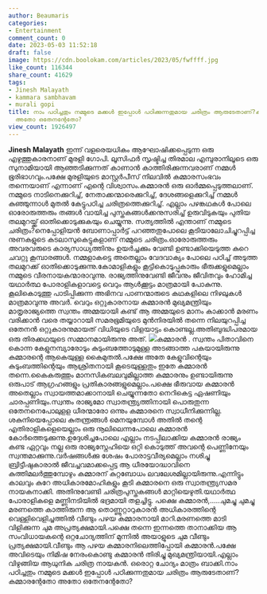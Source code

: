 ```yaml
---
author: Beaumaris
categories:
- Entertainment
comment_count: 0
date: 2023-05-03 11:52:18
draft: false
image: https://cdn.boolokam.com/articles/2023/05/fwffff.jpg
like_count: 116344
share_count: 41629
tags:
- Jinesh Malayath
- kammara sambhavam
- murali gopi
title: നാം പഠിച്ചതും നമ്മുടെ മക്കൾ ഇപ്പോൾ പഠിക്കുന്നതുമായ ചരിത്രം ആരുടേതാണ്?കമ്മാരന്റേതോ
  അതോ ഒതേനന്റേതോ?
view_count: 1926497
---
```


**Jinesh Malayath** ഇന്ന് വളരെയധികം ആഘോഷിക്കപ്പെടുന്ന ഒരു എഴുത്തുകാരനാണ് മുരളി ഗോപി. ലൂസിഫർ സൃഷ്ടിച്ച തിരമാല എമ്പുരാനിലൂടെ ഒരു സുനാമിയായി ആഞ്ഞടിക്കുന്നത് കാണാൻ കാത്തിരിക്കുന്നവരാണ് നമ്മൾ ഭൂരിഭാഗവും.പക്ഷേ മുരളിയുടെ മാസ്റ്റർപീസ് നിലവിൽ കമ്മാരസംഭവം തന്നെയാണ് എന്നാണ് എന്റെ വിശ്വാസം.കമ്മാരൻ ഒരു ഓർമ്മപ്പെടുത്തലാണ്. നമ്മുടെ നാടിനെക്കുറിച്ച്, നേതാക്കന്മാരെക്കുറിച്ച്, ദേശങ്ങളെക്കുറിച്ച് നമ്മൾ കുഞ്ഞുന്നാൾ മുതൽ കേട്ടുപഠിച്ച ചരിത്രത്തെക്കുറിച്ച്. എല്ലാം പഴങ്കഥകൾ പോലെ ഓരോരുത്തരും തങ്ങൾ വായിച്ച പുസ്തകങ്ങൾക്കനുസരിച്ച് ഉരുവിടുകയും പുതിയ തലമുറയ്ക്ക് ഓതിക്കൊടുക്കുകയും ചെയ്യുന്നു. സത്യത്തിൽ എന്താണ് നമ്മുടെ ചരിത്രം?നെപ്പോളിയൻ ബോണാപ്പാർട്ട് പറഞ്ഞതുപോലെ കൂടിയാലോചിച്ചുറപ്പിച്ച നുണകളുടെ കടലാസുകെട്ടുകളാണ് നമ്മുടെ ചരിത്രം.ഓരോരുത്തരും അവരവരുടെ കാര്യസാധ്യത്തിനും ഉയർച്ചക്കും വേണ്ടി ഉണ്ടാക്കിയെടുത്ത കുറെ ചവറ്റു കൂമ്പാരങ്ങൾ. നമ്മളാകട്ടെ അതെല്ലാം വേദവാക്യം പോലെ പഠിച്ച് അടുത്ത തലമുറക്ക് ഓതിക്കൊടുക്കുന്നു.കോമാളികളും കൂട്ടികൊടുപ്പുകാരും ഭീരുക്കളുമെല്ലാം നമ്മുടെ വീരനായകന്മാരാവുന്നു. രാജ്യത്തിനുവേണ്ടി ജീവനും ജീവിതവും ഹോമിച്ച യഥാർത്ഥ പോരാളികളാവട്ടെ വെറും ആൾക്കൂട്ടം മാത്രമായി പോകുന്നു. കൂലികൊടുത്തു പാടിപ്പിക്കുന്ന അഭിനവ പാണന്മാരുടെ കഥകളിലെ നിഴലുകൾ മാത്രമാവുന്നു അവർ. വെറും ഒറ്റുകാരനായ കമ്മാരൻ മുഖ്യമന്ത്രിയും മാതൃരാജ്യത്തെ സ്വന്തം അമ്മയായി കണ്ട് ആ അമ്മയുടെ മാനം കാക്കാൻ മരണം വരിക്കാൻ വരെ തയ്യാറായി സമരഭൂമിയുടെ മുൻനിരയിൽ തന്നെ നിലയുറപ്പിച്ച ഒതേനൻ ഒറ്റുകാരനുമായത് വിധിയുടെ വിളയാട്ടം കൊണ്ടല്ല.അതിബുദ്ധിപരമായ ഒരു തിരക്കഥയുടെ സമ്മാനമായിരുന്നു അത്‌. ![](https://cdn.boolokam.com/articles/2023/05/fwffff.jpg)കമ്മാരൻ . സ്വന്തം പിതാവിനെ കൊന്ന കേളുനമ്പ്യാരോടും കുടുംബത്തോടുമുള്ള അടങ്ങാത്ത പകയായിരുന്നു കമ്മാരന്റെ ആകെയുള്ള കൈമുതൽ.പക്ഷേ അതേ കേളുവിന്റെയും കുടുംബത്തിന്റെയും ആശ്രിതനായി കൂടെയുള്ളതും ഇതേ കമ്മാരൻ തന്നെ.കൈകരുത്തും മാനസികബലവുമില്ലാത്ത കമ്മാരനും ഉണ്ടായിരുന്നു ഒരുപാട് ആഗ്രഹങ്ങളും പ്രതികാരങ്ങളുമെല്ലാം.പക്ഷെ ഭീരുവായ കമ്മാരൻ അതെല്ലാം സ്വായത്തമാക്കാനായി ചെയ്യുന്നതോ നെറികെട്ട ഏഷണിയും ചാരപ്പണിയും.സ്വന്തം രാജ്യമോ സ്വാതന്ത്ര്യത്തിനായി പൊരുതുന്ന ഒതേനനെപോലുളള ധീരന്മാരോ ഒന്നും കമ്മാരനെ സ്വാധീനിക്കുന്നില്ല. ശകുനിയെപ്പോലെ കുതന്ത്രങ്ങൾ മെനയുമ്പോൾ അതിൽ തന്റെ എതിരാളികളെയെല്ലാം ഒരു നൂലിലെന്നപോലെ കമ്മാരൻ കോർത്തെടുക്കുന്നു.ഉദ്ദേശിച്ചപോലെ എല്ലാം നടപ്പിലാക്കിയ കമ്മാരൻ രാജ്യം കണ്ട ഏറ്റവും നല്ല ഒരു രാജ്യസ്നേഹിയെ ഒറ്റി കൊടുത്ത് അവന്റെ പെണ്ണിനേയും സ്വന്തമാക്കുന്നു.വർഷങ്ങൾക്കു ശേഷം പോരാട്ടവീര്യമെല്ലാം നശിച്ചു ബ്രിട്ടീഷുകാരാൽ ജീവച്ചവമാക്കപ്പെട്ട ആ ധീരയോദ്ധാവിനെ കുത്തിമലർത്തുമ്പോഴും കമ്മാരന് കുറ്റബോധം ലവലേശമില്ലായിരുന്നു.എന്നിട്ടും കാലവും കുറേ അധികാരമോഹികളും കൂടി കമ്മാരനെ ഒരു സ്വാതന്ത്ര്യസമര നായകനാക്കി. അതിനുവേണ്ടി ചരിത്രപുസ്തകങ്ങൾ മാറ്റിയെഴുതി.യഥാർത്ഥ പോരാളികളെ മണ്ണിനടിയിൽ ഭദ്രമായി തളച്ചിട്ടു. പക്ഷെ കമ്മാരൻ,.....ചുമച്ചു ചുമച്ചു മരണത്തെ കാത്തിരുന്ന ആ തൊണ്ണൂറ്റാറുകാരൻ അധികാരത്തിന്റെ വെള്ളിവെളിച്ചത്തിൽ വീണ്ടും പഴയ കമ്മാരനായി മാറി.മരണത്തെ മാടി വിളിക്കുന്ന ചുമ അപ്രത്യക്ഷമായി.പക്ഷെ തന്നെ ഇന്നത്തെ താനാക്കിയ ആ സംവിധായകന്റെ ഒറ്റചോദ്യത്തിന് മുന്നിൽ അയാളുടെ ചുമ വീണ്ടും പ്രത്യക്ഷമായി.വീണ്ടും ആ പഴയ കമ്മാരനിലെത്തിപ്പോയി കമ്മാരൻ.പക്ഷേ അവിടെയും നിമിഷ നേരംകൊണ്ടു കമ്മാരൻ തിരിച്ചു മുഖ്യമന്ത്രിയായി.എല്ലാം വിഴുങ്ങിയ ആധുനിക ചരിത്ര നായകൻ. ഒരൊറ്റ ചോദ്യം മാത്രം ബാക്കി.നാം പഠിച്ചതും നമ്മുടെ മക്കൾ ഇപ്പോൾ പഠിക്കുന്നതുമായ ചരിത്രം ആരുടേതാണ്?കമ്മാരന്റേതോ അതോ ഒതേനന്റേതോ?